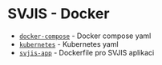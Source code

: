 # SVJIS - Docker

* [`docker-compose`](docker-compose/README.md) - Docker compose yaml
* [`kubernetes`](kubernetes/README.md) - Kubernetes yaml
* [`svjis-app`](svjis-app/README.md) - Dockerfile pro SVJIS aplikaci
